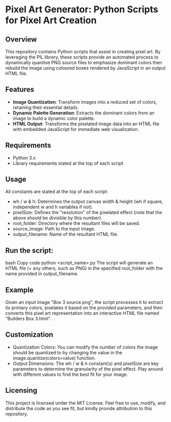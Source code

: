 # Pixel Art Generator: Python Scripts for Pixel Art Creation
## Overview
This repository contains Python scripts that assist in creating pixel art. By leveraging the PIL library, these scripts provide an automated process to dynamically quantise PNG source files to emphasize dominant colors then rebuild the image using coloured boxes rendered by JavaScript in an output HTML file.

## Features
- **Image Quantization**: Transform images into a reduced set of colors, retaining their essential details.
- **Dynamic Palette Generation**: Extracts the dominant colors from an image to build a dynamic color palette.
- **HTML Output**: Transforms the pixelated image data into an HTML file with embedded JavaScript for immediate web visualization.

## Requirements
- Python 3.x
- Library requirements stated at the top of each script

## Usage
All constants are stated at the top of each script:
- wh / w & h: Determines the output canvas width & height (wh if square, independent w and h variables if not).
- pixelSize: Defines the "resolution" of the pixelated effect (note that the above should be divisible by this number).
- root_folder: Directory where the resultant files will be saved.
- source_image: Path to the input image.
- output_filename: Name of the resultant HTML file.

## Run the script:
bash
Copy code
python <script_name>.py
The script will generate an HTML file (+ any others, such as PNG) in the specified root_folder with the name provided in output_filename.

## Example
Given an input image "Box 3 source.png", the script processes it to extract its primary colors, pixelates it based on the provided parameters, and then converts this pixel art representation into an interactive HTML file named "Builders Box 3.html".

## Customization
- Quantization Colors: You can modify the number of colors the image should be quantized to by changing the value in the image.quantize(colors=value) function.
- Output Dimensions: The wh / w & h constant(s) and pixelSize are key parameters to determine the granularity of the pixel effect. Play around with different values to find the best fit for your image.

## Licensing
This project is licensed under the MIT License. Feel free to use, modify, and distribute the code as you see fit, but kindly provide attribution to this repository.
